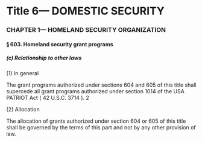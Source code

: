 
# Title 6— DOMESTIC SECURITY
### CHAPTER 1— HOMELAND SECURITY ORGANIZATION
#### § 603. Homeland security grant programs
##### (c) Relationship to other laws

(1) In general

The grant programs authorized under sections 604 and 605 of this title shall supercede all grant programs authorized under section 1014 of the USA PATRIOT Act ( 42 U.S.C. 3714 ). 2

(2) Allocation

The allocation of grants authorized under section 604 or 605 of this title shall be governed by the terms of this part and not by any other provision of law.
